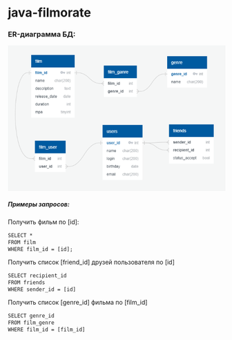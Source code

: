 # java-filmorate

### ER-диаграмма БД:
![er-diagram.png](er-diagram.png)

##### Примеры запросов:

Получить фильм по [id]:
~~~
SELECT *
FROM film
WHERE film_id = [id];
~~~
Получить список [friend_id] друзей пользователя по [id]
~~~
SELECT recipient_id
FROM friends
WHERE sender_id = [id]
~~~
Получить список [genre_id] фильма по [film_id]
~~~
SELECT genre_id
FROM film_genre
WHERE film_id = [film_id]
~~~